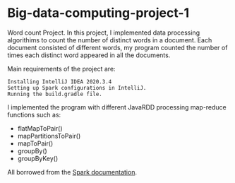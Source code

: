 
# Big-data-computing-project-1
Word count Project.
In this project, I implemented data processing algorithims to count the number of distinct words in a document.
Each document consisted of different words, my program counted the number of times each distinct word appeared in all the documents.


Main requirements of the project are:
```
Installing IntelliJ IDEA 2020.3.4
Setting up Spark configurations in IntelliJ.
Running the build.gradle file.
```
I implemented the program with different JavaRDD processing map-reduce functions such as:

* flatMapToPair()
* mapPartitionsToPair()
* mapToPair()
* groupBy()
* groupByKey()

All borrowed from the [Spark documentation](https://spark.apache.org/docs/latest/submitting-applications.html#master-urls).

